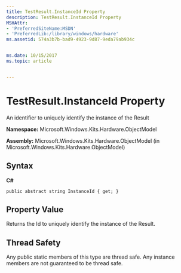 ```yaml
---
title: TestResult.InstanceId Property
description: TestResult.InstanceId Property
MSHAttr:
- 'PreferredSiteName:MSDN'
- 'PreferredLib:/library/windows/hardware'
ms.assetid: 574a3b7b-bad9-4923-9d87-9eda79ab934c


ms.date: 10/15/2017
ms.topic: article


---
```


# TestResult.InstanceId Property


An identifier to uniquely identify the instance of the Result

**Namespace:** Microsoft.Windows.Kits.Hardware.ObjectModel

**Assembly:** Microsoft.Windows.Kits.Hardware.ObjectModel (in Microsoft.Windows.Kits.Hardware.ObjectModel)

## <span id="Syntax"></span><span id="syntax"></span><span id="SYNTAX"></span>Syntax


**C#**

`public abstract string InstanceId { get; }`

## <span id="Property_Value"></span><span id="property_value"></span><span id="PROPERTY_VALUE"></span>Property Value


Returns the Id to uniquely identify the instance of the Result.

## <span id="Thread_Safety"></span><span id="thread_safety"></span><span id="THREAD_SAFETY"></span>Thread Safety


Any public static members of this type are thread safe. Any instance members are not guaranteed to be thread safe.

 

 






